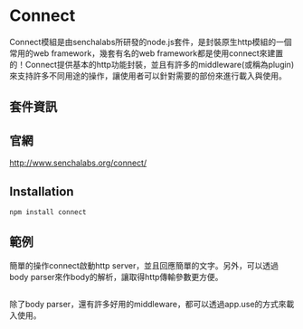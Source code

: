 Connect
===

Connect模組是由senchalabs所研發的node.js套件，是封裝原生http模組的一個常用的web framework，幾套有名的web framework都是使用connect來建置的！Connect提供基本的http功能封裝，並且有許多的middleware(或稱為plugin)來支持許多不同用途的操作，讓使用者可以針對需要的部份來進行載入與使用。

## 套件資訊

<div class="pkginfo" data-module-name="connect" data-show="version,dependencies"></div>

## 官網

http://www.senchalabs.org/connect/

## Installation

```
npm install connect
```

## 範例

簡單的操作connect啟動http server，並且回應簡單的文字。另外，可以透過body parser來作body的解析，讓取得http傳輸參數更方便。

<pre class="code" data-js="connect/sample01.js"></pre>

除了body parser，還有許多好用的middleware，都可以透過app.use的方式來載入使用。

<pre class="code" data-js="connect/sample02.js"></pre>

